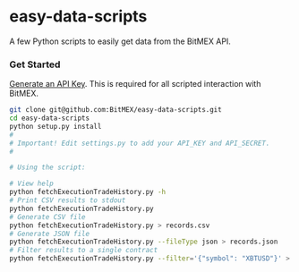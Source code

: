 # easy-data-scripts
A few Python scripts to easily get data from the BitMEX API.


### Get Started

[Generate an API Key](https://www.bitmex.com/app/apiKeys). This is required for all scripted
interaction with BitMEX.

```bash
git clone git@github.com:BitMEX/easy-data-scripts.git
cd easy-data-scripts
python setup.py install
#
# Important! Edit settings.py to add your API_KEY and API_SECRET.
#

# Using the script:

# View help
python fetchExecutionTradeHistory.py -h
# Print CSV results to stdout
python fetchExecutionTradeHistory.py
# Generate CSV file
python fetchExecutionTradeHistory.py > records.csv
# Generate JSON file
python fetchExecutionTradeHistory.py --fileType json > records.json
# Filter results to a single contract
python fetchExecutionTradeHistory.py --filter='{"symbol": "XBTUSD"}' > records.csv
```
